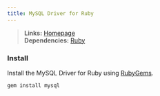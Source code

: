 ```yaml
---
title: MySQL Driver for Ruby
---
```



> **Links:** [Homepage](http://rubygems.org/gems/mysql)  
> **Dependencies:** [Ruby](ruby.html)


### Install

Install the MySQL Driver for Ruby using [RubyGems](http://rubygems.org/).

	gem install mysql
